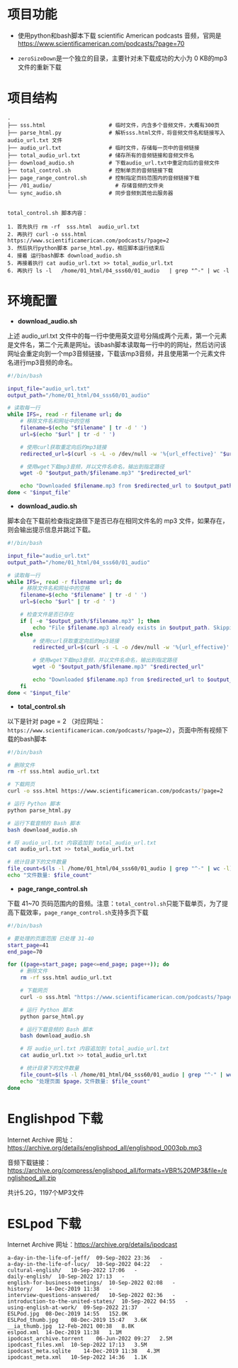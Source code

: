 # 项目功能

- 使用python和bash脚本下载 scientific American podcasts 音频，官网是 https://www.scientificamerican.com/podcasts/?page=70

- `zeroSizeDown`是一个独立的目录，主要针对未下载成功的大小为 0 KB的mp3文件的重新下载

# 项目结构

```
.
├── sss.html                    # 临时文件，内含多个音频文件，大概有300页
├── parse_html.py               # 解析sss.html文件，将音频文件名和链接写入 audio_url.txt 文件
├── audio_url.txt               # 临时文件，存储每一页中的音频链接
├── total_audio_url.txt         # 储存所有的音频链接和音频文件名
├── download_audio.sh           # 下载audio_url.txt中重定向后的音频文件
├── total_control.sh            # 控制单页的音频链接下载
├── page_range_control.sh       # 控制指定页码范围内的音频链接下载
├── /01_audio/                    # 存储音频的文件夹
└── sync_audio.sh               # 同步音频到其他云服务器


total_control.sh 脚本内容：

1. 首先执行 rm -rf  sss.html  audio_url.txt
2. 再执行 curl -o sss.html https://www.scientificamerican.com/podcasts/?page=2
3. 然后执行python脚本 parse_html.py，相应脚本运行结束后
4. 接着 运行bash脚本 download_audio.sh
5. 再接着执行 cat audio_url.txt >> total_audio_url.txt
6. 再执行 ls -l   /home/01_html/04_sss60/01_audio   | grep "^-" | wc -l

```


# 环境配置

- **download_audio.sh**

上述 audio_url.txt 文件中的每一行中使用英文逗号分隔成两个元素，第一个元素是文件名，第二个元素是网址。该bash脚本读取每一行中的的网址，然后访问该网址会重定向到一个mp3音频链接，下载该mp3音频，并且使用第一个元素文件名进行mp3音频的命名。

```bash
#!/bin/bash

input_file="audio_url.txt"
output_path="/home/01_html/04_sss60/01_audio"

# 读取每一行
while IFS=, read -r filename url; do
    # 移除文件名和网址中的空格
    filename=$(echo "$filename" | tr -d ' ')
    url=$(echo "$url" | tr -d ' ')

    # 使用curl获取重定向后的mp3链接
    redirected_url=$(curl -s -L -o /dev/null -w '%{url_effective}' "$url")

    # 使用wget下载mp3音频，并以文件名命名，输出到指定路径
    wget -O "$output_path/$filename.mp3" "$redirected_url"

    echo "Downloaded $filename.mp3 from $redirected_url to $output_path"
done < "$input_file"

```

- **download_audio.sh**

脚本会在下载前检查指定路径下是否已存在相同文件名的 mp3 文件，如果存在，则会输出提示信息并跳过下载。

```bash
#!/bin/bash

input_file="audio_url.txt"
output_path="/home/01_html/04_sss60/01_audio"

# 读取每一行
while IFS=, read -r filename url; do
    # 移除文件名和网址中的空格
    filename=$(echo "$filename" | tr -d ' ')
    url=$(echo "$url" | tr -d ' ')

    # 检查文件是否已存在
    if [ -e "$output_path/$filename.mp3" ]; then
        echo "File $filename.mp3 already exists in $output_path. Skipping..."
    else
        # 使用curl获取重定向后的mp3链接
        redirected_url=$(curl -s -L -o /dev/null -w '%{url_effective}' "$url")

        # 使用wget下载mp3音频，并以文件名命名，输出到指定路径
        wget -O "$output_path/$filename.mp3" "$redirected_url"

        echo "Downloaded $filename.mp3 from $redirected_url to $output_path"
    fi
done < "$input_file"
```



- **total_control.sh**

以下是针对 page = 2 （对应网址：`https://www.scientificamerican.com/podcasts/?page=2`），页面中所有视频下载的bash脚本

```bash
#!/bin/bash

# 删除文件
rm -rf sss.html audio_url.txt

# 下载网页
curl -o sss.html https://www.scientificamerican.com/podcasts/?page=2

# 运行 Python 脚本
python parse_html.py

# 运行下载音频的 Bash 脚本
bash download_audio.sh

# 将 audio_url.txt 内容追加到 total_audio_url.txt
cat audio_url.txt >> total_audio_url.txt

# 统计目录下的文件数量
file_count=$(ls -l /home/01_html/04_sss60/01_audio | grep "^-" | wc -l)
echo "文件数量: $file_count"

```

- **page_range_control.sh**

下载 41~70 页码范围内的音频。注意：`total_control.sh`只能下载单页，为了提高下载效率，`page_range_control.sh`支持多页下载

```bash
#!/bin/bash

# 要处理的页面范围 已处理 31-40
start_page=41
end_page=70

for ((page=start_page; page<=end_page; page++)); do
    # 删除文件
    rm -rf sss.html audio_url.txt

    # 下载网页
    curl -o sss.html "https://www.scientificamerican.com/podcasts/?page=$page"

    # 运行 Python 脚本
    python parse_html.py

    # 运行下载音频的 Bash 脚本
    bash download_audio.sh

    # 将 audio_url.txt 内容追加到 total_audio_url.txt
    cat audio_url.txt >> total_audio_url.txt

    # 统计目录下的文件数量
    file_count=$(ls -l /home/01_html/04_sss60/01_audio | grep "^-" | wc -l)
    echo "处理页面 $page，文件数量: $file_count"
done
```

# Englishpod 下载

Internet Archive 网址：https://archive.org/details/englishpod_all/englishpod_0003pb.mp3

音频下载链接：https://archive.org/compress/englishpod_all/formats=VBR%20MP3&file=/englishpod_all.zip

共计5.2G，1197个MP3文件


# ESLpod 下载

Internet Archive 网址：https://archive.org/details/ipodcast

```
a-day-in-the-life-of-jeff/	09-Sep-2022 23:36	-
a-day-in-the-life-of-lucy/	10-Sep-2022 04:22	-
cultural-english/	10-Sep-2022 17:06	-
daily-english/	10-Sep-2022 17:13	-
english-for-business-meetings/	10-Sep-2022 02:08	-
history/	14-Dec-2019 11:38	-
interview-questions-answered/	10-Sep-2022 02:36	-
introduction-to-the-united-states/	10-Sep-2022 04:55	-
using-english-at-work/	09-Sep-2022 21:37	-
ESLPod.jpg	08-Dec-2019 14:55	152.0K
ESLPod_thumb.jpg	08-Dec-2019 15:47	3.6K
__ia_thumb.jpg	12-Feb-2021 00:38	8.8K
eslpod.xml	14-Dec-2019 11:38	1.1M
ipodcast_archive.torrent	06-Jun-2022 09:27	2.5M
ipodcast_files.xml	10-Sep-2022 17:13	3.5M
ipodcast_meta.sqlite	14-Dec-2019 11:38	4.3M
ipodcast_meta.xml	10-Sep-2022 14:36	1.1K
```











